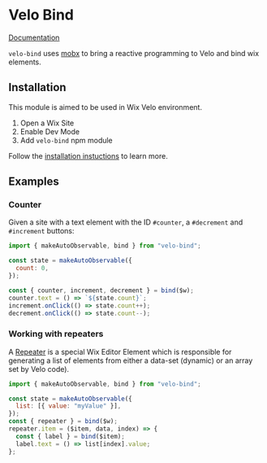 # Velo Bind
[Documentation](https://wix-incubator.github.io/velo)


`velo-bind` uses [mobx](https://www.npmjs.com/package/mobx) to bring a reactive programming to Velo and bind wix elements.

## Installation

This module is aimed to be used in Wix Velo environment.

1. Open a Wix Site
2. Enable Dev Mode
3. Add `velo-bind` npm module

Follow the [installation instuctions](https://support.wix.com/en/article/velo-working-with-npm-packages) to learn more.

## Examples

### Counter

Given a site with a text element with the ID `#counter`, a `#decrement` and `#increment` buttons:

```js
import { makeAutoObservable, bind } from "velo-bind";

const state = makeAutoObservable({
  count: 0,
});

const { counter, increment, decrement } = bind($w);
counter.text = () => `${state.count}`;
increment.onClick(() => state.count++);
decrement.onClick(() => state.count--);
```

### Working with repeaters
A [Repeater](https://www.wix.com/velo/reference/$w/repeater) is a special Wix Editor Element which is responsible for generating a list of elements from either a data-set (dynamic) or an array set by Velo code).

```js
import { makeAutoObservable, bind } from "velo-bind";

const state = makeAutoObservable({
  list: [{ value: "myValue" }],
});
const { repeater } = bind($w);
repeater.item = ($item, data, index) => {
  const { label } = bind($item);
  label.text = () => list[index].value;
};
```
